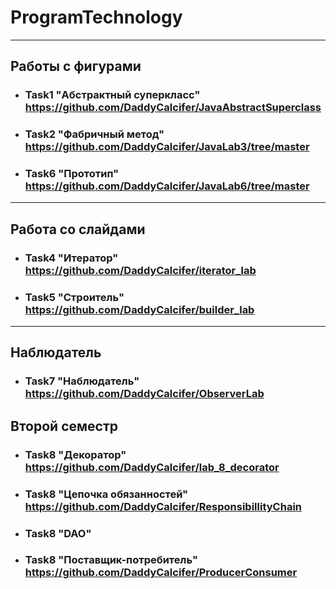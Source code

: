 # ProgramTechnology

---

## Работы с фигурами

- ### Task1 "Абстрактный суперкласс" https://github.com/DaddyCalcifer/JavaAbstractSuperclass
- ### Task2 "Фабричный метод" https://github.com/DaddyCalcifer/JavaLab3/tree/master 
- ### Task6 "Прототип" https://github.com/DaddyCalcifer/JavaLab6/tree/master

---

## Работа со слайдами

- ### Task4 "Итератор" https://github.com/DaddyCalcifer/iterator_lab
- ### Task5 "Строитель" https://github.com/DaddyCalcifer/builder_lab

---

## Наблюдатель

- ### Task7 "Наблюдатель" https://github.com/DaddyCalcifer/ObserverLab

## Второй семестр

- ### Task8 "Декоратор" https://github.com/DaddyCalcifer/lab_8_decorator
- ### Task8 "Цепочка обязанностей" https://github.com/DaddyCalcifer/ResponsibillityChain
- ### Task8 "DAO" 
- ### Task8 "Поставщик-потребитель" https://github.com/DaddyCalcifer/ProducerConsumer

